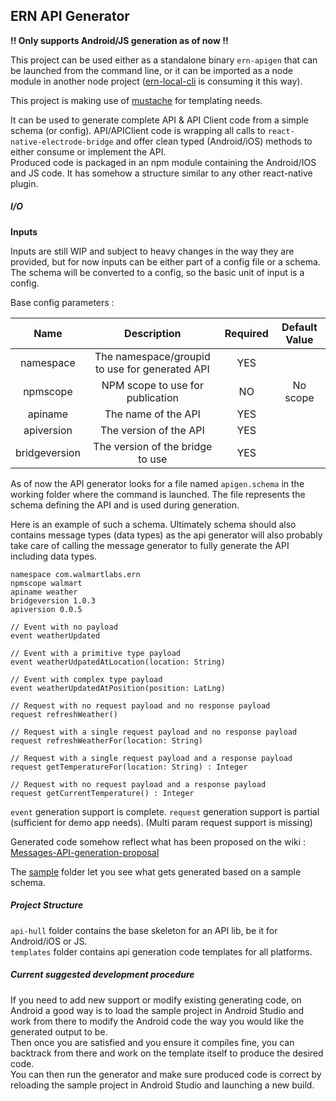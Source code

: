 ## ERN API Generator

**!! Only supports Android/JS generation as of now !!**

This project can be used either as a standalone binary `ern-apigen` that can be launched from the command line, or it can be imported as a node module in another node project ([ern-local-cli](../ern-local-cli) is consuming it this way).

This project is making use of [mustache](https://mustache.github.io/) for templating needs.

It can be used to generate complete API & API Client code from a simple schema (or config).
API/APIClient code is wrapping all calls to `react-native-electrode-bridge` and offer clean typed (Android/iOS) methods to either consume or implement the API.  
Produced code is packaged in an npm module containing the Android/IOS and JS code. It has somehow a structure similar to any other react-native plugin.  

##### I/O

**Inputs**

Inputs are still WIP and subject to heavy changes in the way they are provided, but for now inputs can be either part of a config file or a schema. The schema will be converted to a config, so the basic unit of
input is a config.

Base config parameters :

| Name         | Description       | Required    | Default Value
|:----------:|:-------------:|:-------------:|:-------------:|
| namespace | The namespace/groupid to use for generated API| YES |  |
| npmscope | NPM scope to use for publication | NO | No scope |
| apiname | The name of the API | YES | |
| apiversion | The version of the API | YES | |
| bridgeversion | The version of the bridge to use | YES | | |

As of now the API generator looks for a file named `apigen.schema` in the working folder where the command is launched. The file represents the schema defining the API and is used during generation.

Here is an example of such a schema. Ultimately schema should also contains message types (data types) as the api generator will also probably take care of calling the message generator to fully generate the API including data types.

```
namespace com.walmartlabs.ern
npmscope walmart
apiname weather
bridgeversion 1.0.3
apiversion 0.0.5

// Event with no payload
event weatherUpdated

// Event with a primitive type payload
event weatherUdpatedAtLocation(location: String)

// Event with complex type payload
event weatherUpdatedAtPosition(position: LatLng)

// Request with no request payload and no response payload
request refreshWeather()

// Request with a single request payload and no response payload
request refreshWeatherFor(location: String)

// Request with a single request payload and a response payload
request getTemperatureFor(location: String) : Integer

// Request with no request payload and a response payload
request getCurrentTemperature() : Integer
```

`event` generation support is complete.
`request` generation support is partial (sufficient for demo app needs).
(Multi param request support is missing)


Generated code somehow reflect what has been proposed on the wiki :  
[Messages-API-generation-proposal](https://gecgithub01.walmart.com/Electrode-Mobile-Platform/site/wiki/Messages-API-generation-proposal)

The [sample](./sample) folder let you see what gets generated based on a sample schema.

##### Project Structure

`api-hull` folder contains the base skeleton for an API lib, be it for Android/iOS or JS.  
`templates` folder contains api generation code templates for all platforms.

##### Current suggested development procedure

If you need to add new support or modify existing generating code, on Android a good way is to load the sample project in Android Studio and work from there to modify the Android code the way you would like the generated output to be.   
Then once you are satisfied and you ensure it compiles fine, you can backtrack from there and work on the template itself to produce the desired code.  
You can then run the generator and make sure produced code is correct by reloading the sample project in Android Studio and launching a new build.
